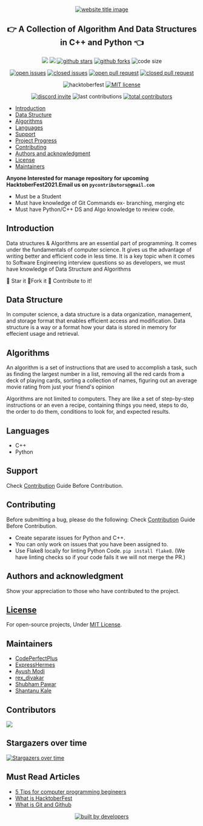 <p align="center">
  <a href="http://codeperfectplus.herokuapp.com/"><img src="https://capsule-render.vercel.app/api?type=rect&color=666666&height=100&section=header&text=Algorithms%20And%20Data%20Structures&fontSize=55%&fontColor=ffffff&fontAlignY=65" alt="website title image"></a>
  <h2 align="center">👉 A Collection of Algorithm And Data Structures in C++ and Python 👈</h2>
</p>

<p align="center">
<img src="https://img.shields.io/badge/language-python-blue?style=for-the-badge">
<img src="https://img.shields.io/badge/language-C++-ff69b4?style=for-the-badge">
<a href="https://github.com/Py-Contributors/awesomeScripts/stargazers"><img src="https://img.shields.io/github/stars/Py-Contributors/AlgorithmsAndDataStructure?style=for-the-badge" alt="github stars"></a>
<a href="https://github.com/Py-Contributors/awesomeScripts/network/members"><img src="https://img.shields.io/github/forks/Py-Contributors/AlgorithmsAndDataStructure?style=for-the-badge" alt="github forks"></a>
<img src="https://img.shields.io/github/languages/code-size/py-contributors/AlgorithmsAndDataStructure?style=for-the-badge" alt="code size">
  </p>
  <p align="center">
<a href="https://github.com/Py-Contributors/awesomeScripts/issues"><img src="https://img.shields.io/github/issues-raw/Py-Contributors/AlgorithmsAndDataStructure?style=for-the-badge" alt="open issues"></a>
<a href="https://github.com/Py-Contributors/awesomeScripts/issues"><img src="https://img.shields.io/github/issues-closed-raw/py-contributors/AlgorithmsAndDataStructure?style=for-the-badge" alt="closed issues"><a/>
<a href="https://github.com/Py-Contributors/awesomeScripts/pulls"><img src="https://img.shields.io/github/issues-pr-raw/Py-contributors/AlgorithmsAndDataStructure?style=for-the-badge" alt="open pull request"></a>
<a href="https://github.com/Py-Contributors/awesomeScripts/pulls"><img src="https://img.shields.io/github/issues-pr-closed-raw/Py-contributors/AlgorithmsAndDataStructure?style=for-the-badge" alt="closed pull request"></a>
</p>
<p align="center">
<img src="https://img.shields.io/github/hacktoberfest/2020/py-contributors/AlgorithmsAndDataStructure?style=for-the-badge" alt="hacktoberfest">
<a href="https://raw.githubusercontent.com/Py-Contributors/AlgorithmsAndDataStructure/master/LICENSE"><img src="https://img.shields.io/github/license/Py-Contributors/AlgorithmsAndDataStructure?style=for-the-badge" alt="MIT license"></a>
</p>
<p align="center">
<a href="https://discord.gg/JfbK3bS"><img src="https://img.shields.io/discord/758030555005714512.svg?label=Discord&logo=Discord&colorB=7289da&style=for-the-badge" alt="discord invite"></a>
<img src="https://img.shields.io/github/last-commit/py-contributors/AlgorithmsAndDataStructure?style=for-the-badge" alt="last contributions">
<a href="https://api.github.com/repos/py-contributors/AlgorithmsAndDataStructure/contributors"><img src="https://img.shields.io/github/contributors/py-contributors/AlgorithmsAndDataStructure?style=for-the-badge" alt="total contributors"></a>
</p>


- [Introduction](#introduction)
- [Data Structure](#data-structure)
- [Algorithms](#algorithms)
- [Languages](#languages)
- [Support](#support)
- [Project Progress](#project-progress)
- [Contributing](#contributing)
- [Authors and acknowledgment](#authors-and-acknowledgment)
- [License](#license)
- [Maintainers](#maintainers)


**Anyone Interested for manage repository for upcoming HacktoberFest2021.Email us on `pycontributors@gmail.com`**

- Must be a Student
- Must have knowledge of Git Commands ex- branching, merging etc
- Must have Python/C++ DS and Algo knowledge to review code.

## Introduction

Data structures & Algorithms are an essential part of programming. It comes under the fundamentals of computer science. It gives us the advantage of writing better and efficient code in less time. It is a key topic when it comes to Software Engineering interview questions so as developers, we must have knowledge of Data Structure and Algorithms

:star2: Star it
:fork_and_knife:Fork it
:handshake: Contribute to it!


## Data Structure

In computer science, a data structure is a data organization, management, and storage format that enables efficient access and modification.
Data structure is a way or a format how your data is stored in memory for effecient usage and retrieval.

## Algorithms

An algorithm is a set of instructions that are used to accomplish a task, such as finding the largest number in a list, removing all the red cards from a deck of playing cards, sorting a collection of names, figuring out an average movie rating from just your friend's opinion

Algorithms are not limited to computers. They are like a set of step-by-step instructions or an even a recipe, containing things you need, steps to do, the order to do them, conditions to look for, and expected results.

## Languages
- C++
- Python

## Support

Check [Contribution](/CONTRIBUTING.md) Guide Before Contribution.

## Contributing

Before submitting a bug, please do the following:
Check [Contribution](/CONTRIBUTING.md) Guide Before Contribution.

- Create separate issues for Python and C++.
- You can only work on issues that you have been assigned to.
- Use Flake8 locally for linting Python Code. `pip install flake8`.
  (We have linting checks so if your code fails it we will not merge the PR.)

## Authors and acknowledgment

Show your appreciation to those who have contributed to the project.

## [License](/LICENSE)

For open-source projects, Under [MIT License](/LICENSE).

## Maintainers

- [CodePerfectPlus](https://github.com/codePerfectPlus)
- [ExpressHermes](https://github.com/ExpressHermes)
- [Ayush Modi](https://github.com/hot9cups)
- [rex_divakar](https://github.com/rexdivakar)
- [Shubham Pawar](https://github.com/shubham5351)
- [Shantanu Kale](https://github.com/SSKale1)

## Contributors

<a href="https://github.com/codePerfectPlus/AlgorithmsAndDataStructure/graphs/contributors">
  <img src="https://contrib.rocks/image?repo=codePerfectPlus/AlgorithmsAndDataStructure" />
</a>

## Stargazers over time

[![Stargazers over time](https://starchart.cc/codePerfectPlus/AlgorithmsAndDataStructure.svg)](https://starchart.cc/codePerfectPlus/AlgorithmsAndDataStructure)

## Must Read Articles

- [5 Tips for computer programming begineers](https://codeperfectplus.herokuapp.com/5-tips-for-computer-programming-beginners)
- [What is HacktoberFest](https://codeperfectplus.herokuapp.com/what-is-hacktoberfest)
- [What is Git and Github](https://codeperfectplus.herokuapp.com/what-is-git-and-gitHub)

<p align="center">
<a href="https://api.github.com/repos/py-contributors/AlgorithmsAndDataStructure/contributors"><img src="http://ForTheBadge.com/images/badges/built-by-developers.svg" alt="built by developers"></a>
</p>
